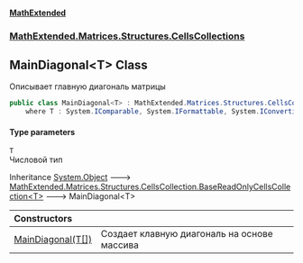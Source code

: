 #### [MathExtended](index.md 'index')
### [MathExtended.Matrices.Structures.CellsCollections](MathExtended_Matrices_Structures_CellsCollections.md 'MathExtended.Matrices.Structures.CellsCollections')
## MainDiagonal&lt;T&gt; Class
Описывает главную диагональ матрицы  
```csharp
public class MainDiagonal<T> : MathExtended.Matrices.Structures.CellsCollection.BaseReadOnlyCellsCollection<T>
    where T : System.IComparable, System.IFormattable, System.IConvertible, System.IComparable<T>, System.IEquatable<T>
```
#### Type parameters
<a name='MathExtended_Matrices_Structures_CellsCollections_MainDiagonal_T__T'></a>
`T`  
Числовой тип
  

Inheritance [System.Object](https://docs.microsoft.com/en-us/dotnet/api/System.Object 'System.Object') &#129106; [MathExtended.Matrices.Structures.CellsCollection.BaseReadOnlyCellsCollection&lt;](MathExtended_Matrices_Structures_CellsCollection_BaseReadOnlyCellsCollection_T_.md 'MathExtended.Matrices.Structures.CellsCollection.BaseReadOnlyCellsCollection&lt;T&gt;')[T](MathExtended_Matrices_Structures_CellsCollections_MainDiagonal_T_.md#MathExtended_Matrices_Structures_CellsCollections_MainDiagonal_T__T 'MathExtended.Matrices.Structures.CellsCollections.MainDiagonal&lt;T&gt;.T')[&gt;](MathExtended_Matrices_Structures_CellsCollection_BaseReadOnlyCellsCollection_T_.md 'MathExtended.Matrices.Structures.CellsCollection.BaseReadOnlyCellsCollection&lt;T&gt;') &#129106; MainDiagonal&lt;T&gt;  

| Constructors | |
| :--- | :--- |
| [MainDiagonal(T[])](MathExtended_Matrices_Structures_CellsCollections_MainDiagonal_T__MainDiagonal(T__).md 'MathExtended.Matrices.Structures.CellsCollections.MainDiagonal&lt;T&gt;.MainDiagonal(T[])') | Создает клавную диагональ на основе массива<br/> |
